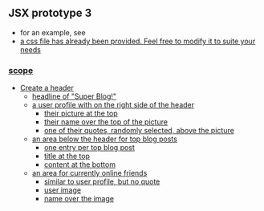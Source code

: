 ## JSX prototype 3

- for an example, see <a target="_blank" href="result/React App.html">
- a css file has already been provided.  Feel free to modify it to suite your needs
### scope

- Create a header
	- headline of "Super Blog!"
	- a user profile with on the right side of the header
		- their picture at the top
		- their name over the top of the picture
		- one of their quotes, randomly selected, above the picture
	- an area below the header for top blog posts
		- one entry per top blog post
		- title at the top
		- content at the bottom
	- an area for currently online friends
		- similar to user profile, but no quote
		- user image
		- name over the image

